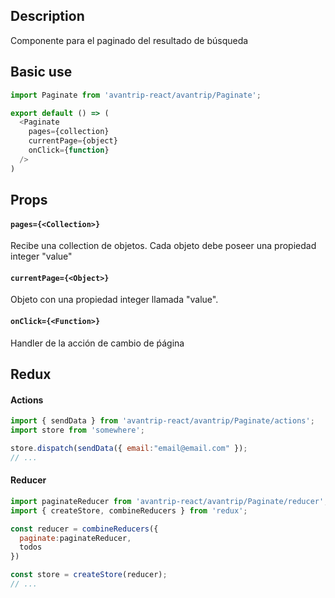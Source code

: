 ## Description
Componente para el paginado del resultado de búsqueda

## Basic use

```javascript
import Paginate from 'avantrip-react/avantrip/Paginate';

export default () => (
  <Paginate
    pages={collection}
    currentPage={object}
    onClick={function}
  />
)
```


## Props

#### `pages={<Collection>}`
Recibe una collection de objetos. Cada objeto debe poseer una propiedad integer "value"

#### `currentPage={<Object>}`
Objeto con una propiedad integer llamada "value". 

#### `onClick={<Function>}`
Handler de la acción de cambio de ṕágina

## Redux

#### Actions
```javascript
import { sendData } from 'avantrip-react/avantrip/Paginate/actions';
import store from 'somewhere';

store.dispatch(sendData({ email:"email@email.com" });
// ...
```

#### Reducer
```javascript
import paginateReducer from 'avantrip-react/avantrip/Paginate/reducer';
import { createStore, combineReducers } from 'redux';

const reducer = combineReducers({
  paginate:paginateReducer,
  todos
})

const store = createStore(reducer);
// ...
```
